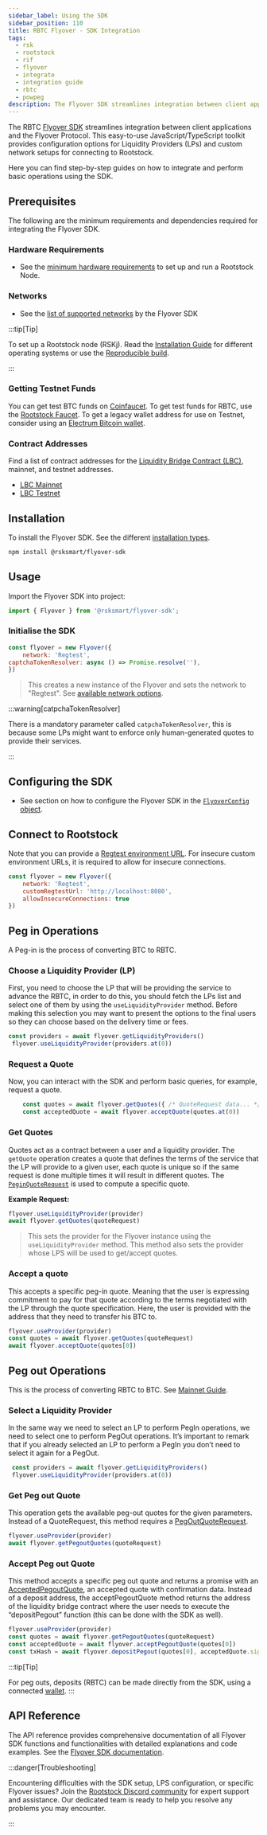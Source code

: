 ```yaml
---
sidebar_label: Using the SDK
sidebar_position: 110
title: RBTC Flyover - SDK Integration
tags:
  - rsk
  - rootstock
  - rif
  - flyover
  - integrate
  - integration guide
  - rbtc
  - powpeg
description: The Flyover SDK streamlines integration between client applications and the Flyover Protocol. This easy-to-use JavaScript/TypeScript toolkit provides configuration options for Liquidity Providers (LPs) and custom network setups for connecting to Rootstock.
---
```


The RBTC [Flyover SDK](https://github.com/rsksmart/unified-bridges-sdk/tree/main/packages/flyover-sdk) streamlines integration between client applications and the Flyover Protocol. This easy-to-use JavaScript/TypeScript toolkit provides configuration options for Liquidity Providers (LPs) and custom network setups for connecting to Rootstock.

Here you can find step-by-step guides on how to integrate and perform basic operations using the SDK.

## Prerequisites

The following are the minimum requirements and dependencies required for integrating the Flyover SDK.

### Hardware Requirements

- See the [minimum hardware requirements](/node-operators/setup/requirements/) to set up and run a Rootstock Node.

### Networks

- See the [list of supported networks](https://github.com/rsksmart/unified-bridges-sdk/tree/main/packages/flyover-sdk#configuration) by the Flyover SDK

:::tip\[Tip]

To set up a Rootstock node (RSKj). Read the [Installation Guide](/node-operators/setup/installation/) for different operating systems or use the [Reproducible build](/node-operators/setup/reproducible-build/).

:::

### Getting Testnet Funds

You can get test BTC funds on [Coinfaucet](https://coinfaucet.eu/en/btc-testnet/). To get test funds for RBTC, use the [Rootstock Faucet](https://faucet.rootstock.io/). To get a legacy wallet address for use on Testnet, consider using an [Electrum Bitcoin wallet](https://electrum.org/).

### Contract Addresses

Find a list of contract addresses for the [Liquidity Bridge Contract (LBC)](https://github.com/rsksmart/liquidity-bridge-contract), mainnet, and testnet addresses.

- [LBC Mainnet](https://explorer.rootstock.io/address/0xaa9caf1e3967600578727f975f283446a3da6612)
- [LBC Testnet](https://explorer.testnet.rootstock.io/address/0xc2a630c053d12d63d32b025082f6ba268db18300)

## Installation

To install the Flyover SDK. See the different [installation types](https://github.com/rsksmart/unified-bridges-sdk/pkgs/npm/flyover-sdk).

```bash
npm install @rsksmart/flyover-sdk
```

## Usage

Import the Flyover SDK into project:

```javascript
import { Flyover } from '@rsksmart/flyover-sdk';
```

### Initialise the SDK

```javascript
const flyover = new Flyover({ 
	network: 'Regtest',
captchaTokenResolver: async () => Promise.resolve(''),
})
```

> This creates a new instance of the Flyover and sets the network to "Regtest". See [available network options](https://github.com/rsksmart/unified-bridges-sdk/pkgs/npm/flyover-sdk#configuration).

:::warning\[catpchaTokenResolver]

There is a mandatory parameter called `catpchaTokenResolver`, this is because some LPs might want to enforce only human-generated quotes to provide their services.

:::

## Configuring the SDK

- See section on how to configure the Flyover SDK in the [`FlyoverConfig` object](https://github.com/rsksmart/unified-bridges-sdk/tree/main/packages/flyover-sdk#configuration).

## Connect to Rootstock

Note that you can provide a [Regtest environment URL](/node-operators/setup/configuration/switch-network/#regtest). For insecure custom environment URLs, it is required to allow for insecure connections.

```javascript
const flyover = new Flyover({
    network: 'Regtest',
    customRegtestUrl: 'http://localhost:8080',
    allowInsecureConnections: true
})
```

## Peg in Operations

A Peg-in is the process of converting BTC to RBTC.

### Choose a Liquidity Provider (LP)

First, you need to choose the LP that will be providing the service to advance the RBTC, in order to do this, you should fetch the LPs list and select one of them by using the `useLiquidityProvider` method. Before making this selection you may want to present the options to the final users so they can choose based on the delivery time or fees.

```js
const providers = await flyover.getLiquidityProviders()
 flyover.useLiquidityProvider(providers.at(0))
```

### Request a Quote

Now, you can interact with the SDK and perform basic queries, for example, request a quote.

```js
    const quotes = await flyover.getQuotes({ /* QuoteRequest data... */ })
    const acceptedQuote = await flyover.acceptQuote(quotes.at(0))
```

### Get Quotes

Quotes act as a contract between a user and a liquidity provider. The `getQuote` operation creates a quote that defines the terms of the service that the LP will provide to a given user, each quote is unique so if the same request is done multiple times it will result in different quotes. The [`PeginQuoteRequest`](https://github.com/rsksmart/unified-bridges-sdk/blob/main/packages/flyover-sdk/docs/interfaces/PeginQuoteRequest.md) is used to compute a specific  quote.

**Example Request:**

```js
flyover.useLiquidityProvider(provider)
await flyover.getQuotes(quoteRequest)
```

> This sets the provider for the Flyover instance using the `useLiquidityProvider` method. This method also sets the provider whose LPS will be used to get/accept quotes.

### Accept a quote

This accepts a specific peg-in quote. Meaning that the user is expressing commitment to pay for that quote according to the terms negotiated with the LP through the quote specification. Here, the user is provided with the address that they need to transfer his BTC to.

```js
flyover.useProvider(provider)
const quotes = await flyover.getQuotes(quoteRequest)
await flyover.acceptQuote(quotes[0])
```

## Peg out Operations

This is the process of converting RBTC to BTC. See [Mainnet Guide](/concepts/rbtc/networks/#mainnet-conversion).

### Select a Liquidity Provider

In the same way we need to select an LP to perform PegIn operations, we need to select one to perform PegOut operations. It’s important to remark that if you already selected an LP to perform a PegIn you don’t need to select it again for a PegOut.

```js
 const providers = await flyover.getLiquidityProviders()
 flyover.useLiquidityProvider(providers.at(0))
```

### Get Peg out Quote

This operation gets the available peg-out quotes for the given parameters. Instead of a QuoteRequest, this method requires a [PegOutQuoteRequest](https://github.com/rsksmart/unified-bridges-sdk/blob/main/packages/flyover-sdk/docs/interfaces/PegoutQuoteRequest.md).

```js
flyover.useProvider(provider)
await flyover.getPegoutQuotes(quoteRequest)
```

### Accept Peg out Quote

This method accepts a specific peg out quote and returns a promise with an [AcceptedPegoutQuote](https://github.com/rsksmart/unified-bridges-sdk/blob/0c18d5ed9ed01b3943120176c4c3b7bd67d4d566/packages/flyover-sdk/docs/interfaces/AcceptedPegoutQuote.md), an accepted quote with confirmation data. Instead of a deposit address, the acceptPegoutQuote method returns the address of the liquidity bridge contract where the user needs to execute the “depositPegout” function (this can be done with the SDK as well).

```js
flyover.useProvider(provider)
const quotes = await flyover.getPegoutQuotes(quoteRequest)
const acceptedQuote = await flyover.acceptPegoutQuote(quotes[0])
const txHash = await flyover.depositPegout(quotes[0], acceptedQuote.signature, FlyoverUtils.getQuoteTotal(quotes[0]))
```

:::tip\[Tip]

For peg outs, deposits (RBTC) can be made directly from the SDK, using a connected [wallet](/dev-tools/wallets/).
:::

## API Reference

The API reference provides comprehensive documentation of all Flyover SDK functions and functionalities with detailed explanations and code examples. See the [Flyover SDK documentation](https://github.com/rsksmart/unified-bridges-sdk/tree/main/packages/flyover-sdk/docs).

:::danger\[Troubleshooting]

Encountering difficulties with the SDK setup, LPS configuration, or specific Flyover issues? Join the [Rootstock Discord community](http://discord.gg/rootstock) for expert support and assistance. Our dedicated team is ready to help you resolve any problems you may encounter.

:::